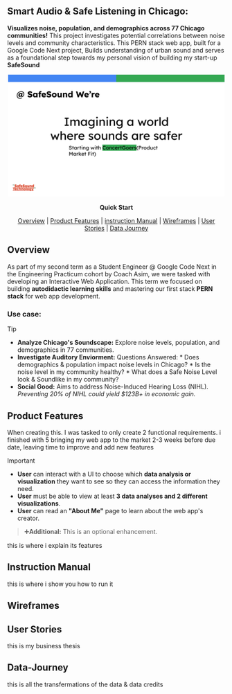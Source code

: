 ## Smart Audio & Safe Listening in Chicago:

**Visualizes noise, population, and demographics across 77 Chicago communities!**
This project investigates potential correlations between noise levels and community characteristics. This PERN stack web app, built for a Google Code Next project, Builds understanding of urban sound and serves as a foundational step towards my personal vision of building my start-up **SafeSound**


<div align="center">

<a> <img src="assets/Copy of SafeSound_Vision.svg" alt="drawing" width="500" />
</a>

**Quick Start**

[Overview](#Overview) | [Product Features](#Product-Features) | [instruction Manual](#instruction-manual) | [Wireframes](#Wireframes) | [User Stories](#User-Stories) | [Data Journey](#Data-Journey)

</div>


[//]: # (> 1. [Overview]&#40;#Overview&#41;)

[//]: # (> 1. [Product Features]&#40;#Product-Features&#41;)

[//]: # (> 2. [instruction Manual]&#40;#instruction-manual&#41;)

[//]: # (> 1. [Wireframes]&#40;#Wireframes&#41;)

[//]: # (> 1. [User Stories]&#40;#User-Stories&#41;)

[//]: # (>1. [Data Journey]&#40;#Data-Journey&#41;)

## Overview  

As part of my second term as a Student Engineer @ Google Code Next in the Engineering Practicum cohort by Coach Asim, we were tasked with developing an Interactive Web Application. This term we focused on building **autodidactic learning skills** and mastering our first stack **PERN stack** for web app development.

### Use case:
> [!TIP]
> *   **Analyze Chicago's Soundscape:** Explore noise levels, population, and demographics in 77 communities.
> *   **Investigate Auditory Enviorment:** Questions Answered:
    *   Does demographics & population impact noise levels in Chicago?
    *   Is the noise level in my community healthy?
    *   What does a Safe Noise Level look & Soundlike in my community?
> *   **Social Good:** Aims to address Noise-Induced Hearing Loss (NIHL).
  *Preventing 20% of NIHL could yield $123B+ in economic gain.*

## Product Features

When creating this. I was tasked to only create 2 functional requirements. i finished with 5 bringing my web app to the market 2-3 weeks before due date, leaving time to improve and add new features

>[!IMPORTANT]
>*  **User** can interact with a UI to choose which **data analysis or visualization** they want to see so they can access the information they need.
>*  **User** must be able to view at least **3 data analyses and 2 different visualizations**. 
>  * **User** can read an **"About Me"** page to learn about the web app's creator.

> ➕**Additional:** This is an optional enhancement.



this is where i explain its features

## Instruction Manual

this is where i show you how to run it

## Wireframes

## User Stories

this is my business thesis

## Data-Journey

this is all the transfermations of the data & data credits


